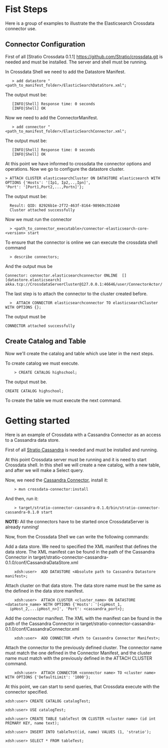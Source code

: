 # Fist Steps #

Here is a group of examples to illustrate the the Elasticsearch Crossdata connector use.

## Connector Configuration ##
First of all [Stratio Crossdata 0.1.1] https://github.com/Stratio/crossdata.git is needed and must be installed. The 
server and shell must be running.

In Crossdata Shell we need to add the Datastore Manifest.

```
   > add datastore "<path_to_manifest_folder>/ElasticSearchDataStore.xml";
```

The output must be:

```
   [INFO|Shell] Response time: 0 seconds    
   [INFO|Shell] OK
```

Now we need to add the ConnectorManifest.

```
   > add connector "<path_to_manifest_folder>/ElasticSearchConnector.xml";  
```
The output must be:


```
   [INFO|Shell] Response time: 0 seconds    
   [INFO|Shell] OK
```

At this point we have informed to crossdata the connector options and operations. Now we go to configure the 
datastore cluster.

```
> ATTACH CLUSTER elasticsearchCluster ON DATASTORE elasticsearch WITH OPTIONS {'Hosts': '[Ip1, Ip2,..,Ipn]', 
'Port': '[Port1,Port2,...,Portn]'};
```

The output must be:
```
  Result: QID: 82926b1e-2f72-463f-8164-98969c352d40
  Cluster attached successfully
```

Now we must run the connector

```
  > <path_to_connector_executable>/connector-elasticsearch-core-<version> start
```

To ensure that the connector is online we can execute the crossdata shell command

```
  > describe connectors;
```

And the output mus be

```
Connector: connector.elasticsearchconnector	ONLINE	[]	[datastore.elasticsearch]	akka.tcp://CrossdataServerCluster@127.0.0.1:46646/user/ConnectorActor/
```

The last step is to attach the connector to the cluster created before.

```
  >  ATTACH CONNECTOR elasticsearchconnector TO elasticsearchCluster  WITH OPTIONS {};
```

The output must be
```
CONNECTOR attached successfully
```

## Create Catalog and Table  ##

Now we'll create the catalog and table which use later in the next steps.

To create catalog we must execute.

```
    > CREATE CATALOG highschool;
```
The output must be.

```
CREATE CATALOG highschool;
```

To create the table we must execute the next command.


# Getting started #
Here is an example of Crossdata with a Cassandra Connector as an access to a Cassandra data store.

First of all [Stratio Cassandra](https://github.com/Stratio/stratio-cassandra) is needed and must be installed and running.

At this point Crossdata server must be running and it is need to start Crossdata shell. In this shell we will create
a new catalog, with a new table, and after we will make a Select query.

Now, we need the [Cassandra Connector](https://github.com/Stratio/stratio-connector-cassandra), install it:

```
    > mvn crossdata-connector:install
```
And then, run it:

```
    > target/stratio-connector-cassandra-0.1.0/bin/stratio-connector-cassandra-0.1.0 start
```

**NOTE:** All the connectors have to be started once CrossdataServer is already running!

Now, from the Crossdata Shell we can write the following commands:

Add a data store. We need to specified the XML manifest that defines the data store. The XML manifest can be found
in the path of the Cassandra Connector in target/stratio-connector-cassandra-0.1.0/conf/CassandraDataStore.xml

```
    xdsh:user>  ADD DATASTORE <Absolute path to Cassandra Datastore manifest>;
```

Attach cluster on that data store. The data store name must be the same as the defined in the data store manifest.

```
    xdsh:user>  ATTACH CLUSTER <cluster_name> ON DATASTORE <datastore_name> WITH OPTIONS {'Hosts': '[<ipHost_1,
  ipHost_2,...ipHost_n>]', 'Port': <cassandra_port>};
```

Add the connector manifest. The XML with the manifest can be found in the path of the Cassandra Connector in
target/stratio-connector-cassandra-0.1.0/conf/CassandraConnector.xml

```
    xdsh:user>  ADD CONNECTOR <Path to Cassandra Connector Manifest>;
```

Attach the connector to the previously defined cluster. The connector name must match the one defined in the
Connector Manifest, and the cluster name must match with the previously defined in the ATTACH CLUSTER command.

```
    xdsh:user>  ATTACH CONNECTOR <connector name> TO <cluster name> WITH OPTIONS {'DefaultLimit': '1000'};
```

At this point, we can start to send queries, that Crossdata execute with the connector specified.


    xdsh:user> CREATE CATALOG catalogTest;

    xdsh:user> USE catalogTest;

    xdsh:user> CREATE TABLE tableTest ON CLUSTER <cluster name> (id int PRIMARY KEY, name text);

    xdsh:user> INSERT INTO tableTest(id, name) VALUES (1, 'stratio');

    xdsh:user> SELECT * FROM tableTest;
